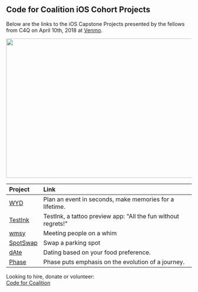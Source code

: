 ## Code for Coalition iOS Cohort Projects

Below are the links to the iOS Capstone Projects presented by the fellows from C4Q on April 10th, 2018 at [Venmo](https://venmo.com/).

<p align="center">
<img src="" width="567" height="378">
</p>

| Project | Link |
| :----- | :------- |
| [WYD](https://github.com/dementedcactus/placeholderName) | Plan an event in seconds, make memories for a lifetime. |
| [TestInk](https://github.com/melissahe/TestInk) | TestInk, a tattoo preview app: "All the fun without regrets!" |
| [wmsy](https://github.com/lynksdomain/wmsy_/tree/qa) | Meeting people on a whim |
| [SpotSwap](https://github.com/Yaseen-al/SpotSwap/tree/qa) | Swap a parking spot |
| [dAte](https://github.com/wsmaragh/FoodNLove) | Dating based on your food preference. |
| [Phase](https://github.com/reiaz-gafar/Phase) | Phase puts emphasis on the evolution of a journey. |

Looking to hire, donate or volunteer:  
[Code for Coalition](https://www.c4q.nyc/)


